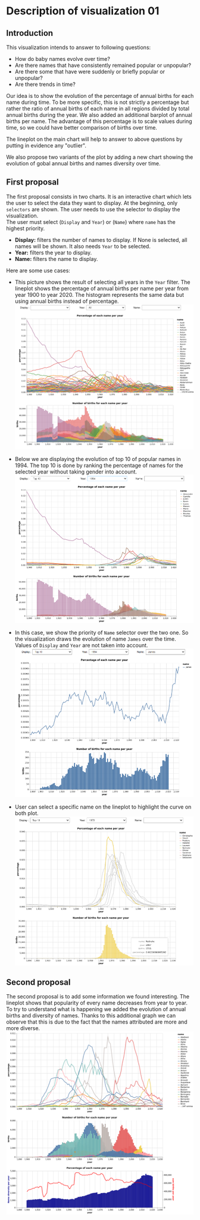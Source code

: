 # Description of visualization 01
## Introduction
This visualization intends to answer to following questions:
* How do baby names evolve over time? 
* Are there names that have consistently remained popular or unpopular? 
* Are there some that have were suddenly or briefly popular or unpopular? 
* Are there trends in time?

Our idea is to show the evolution of the percentage of annual births for each name during time. To be more specific, this is not strictly a percentage but rather the ratio of annual births of each name in all regions divided by total annual births during the year.
We also added an additional barplot of annual births per name.
The advantage of this percentage is to scale values during time, so we could have
better comparison of births over time.

The lineplot on the main chart will help to answer to above questions by putting in evidence any "outlier".

We also propose two variants of the plot by adding a new chart showing the evolution of gobal annual births and names diversity over time.

## First proposal
The first proposal consists in two charts. It is an interactive chart which
lets the user to select the data they want to display. At the beginning, only `selectors` are shown. The user needs to use the selector to display the visualization. \
The user must select (`Display` and `Year`) or (`Name`) where `name` has the highest
priority.
* **Display:** filters the number of names to display. If None is selected, all names will be shown. It also needs `Year` to be selected.
* **Year:** filters the year to display.
* **Name:** filters the name to display. 

Here are some use cases:
* This picture shows the result of selecting all years in the `Year` filter.
The lineplot shows the percentage of annual births per name per year from year 1900 to year 2020. The histogram represents the same data but using annual births instead of percentage.
![alt-text-1](images/All_year.png "Year")


* Below we are displaying the evolution of top 10 of popular names in 1994. The top 10 is done by ranking the percentage of names for the selected year without taking gender into account. 
![alt-text](images/top10_1994.png "1994_top10")


* In this case, we show the priority of `Name` selector over the two one. So the visualization draws the evolution of name `James` over the time. Values of `Display` and `Year` are not taken into account.
![alt-text-2](images/Name_prior_others.png "Name")


* User can select a specific name on the lineplot to highlight the curve on both plot.
![alt-text-2](images/selection_filter.png "filter")

## Second proposal
The second proposal is to add some information we found interesting. The lineplot shows that popularity of every name decreases from year to year. To try to understand what is happening we added the evolution of annual births and diversity of names. Thanks to this additional graph we can observe that this is due to the fact that the names attributed are more and more diverse.
![alt-text-2](images/2nd_option_bottom5_1901.png "2nd_option")
